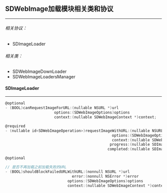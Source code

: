 ## SDWebImage加载模块相关类和协议

--------------

###### 相关协议：

- SDImageLoader

###### 相关类：

- SDWebImageDownLoader
- SDWebImageLoadersManager



#### SDImageLoader

---------

```objective-c
@optional
- (BOOL)canRequestImageForURL:(nullable NSURL *)url
                      options:(SDWebImageOptions)options
                      context:(nullable SDWebImageContext *)context;

@required
- (nullable id<SDWebImageOperation>)requestImageWithURL:(nullable NSURL *)url
                                                options:(SDWebImageOptions)options
                                                context:(nullable SDWebImageContext *)context
                                               progress:(nullable SDImageLoaderProgressBlock)progressBlock
                                              completed:(nullable SDImageLoaderCompletedBlock)completedBlock;

@optional

// 是否不再加载之前加载失败的URL
- (BOOL)shouldBlockFailedURLWithURL:(nonnull NSURL *)url
                              error:(nonnull NSError *)error
                            options:(SDWebImageOptions)options
                            context:(nullable SDWebImageContext *)context;
```



